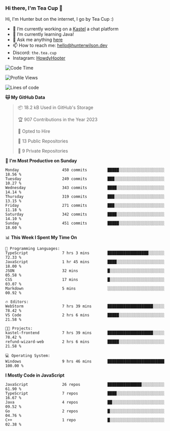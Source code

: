 ### Hi there, I'm Tea Cup 👋 

Hi, I'm Hunter but on the internet, I go by Tea Cup :)

- 🔭 I’m currently working on a [Kastel](https://github.com/KastelApp) a chat platform
- 🌱 I’m currently learning Java!
- 💬 Ask me anything [here](https://github.com/TheTeaCup/TheTeaCup/issues)
- 📫 How to reach me: [hello@hunterwilson.dev](mailto:hello@hunterwilson.dev)
- Discord: `the.tea.cup`
- Instagram: [HowdyHooter](https://instagram.com/HowdyHooter)

<!--START_SECTION:waka-->
![Code Time](http://img.shields.io/badge/Code%20Time-427%20hrs%2026%20mins-blue)

![Profile Views](http://img.shields.io/badge/Profile%20Views-1-blue)

![Lines of code](https://img.shields.io/badge/From%20Hello%20World%20I%27ve%20Written-852.9%20thousand%20lines%20of%20code-blue)

**🐱 My GitHub Data** 

> 📦 18.2 kB Used in GitHub's Storage 
 > 
> 🏆 907 Contributions in the Year 2023
 > 
> 💼 Opted to Hire
 > 
> 📜 13 Public Repositories 
 > 
> 🔑 9 Private Repositories 
 > 
📅 **I'm Most Productive on Sunday** 

```text
Monday                   450 commits         █████░░░░░░░░░░░░░░░░░░░░   18.56 % 
Tuesday                  249 commits         ███░░░░░░░░░░░░░░░░░░░░░░   10.27 % 
Wednesday                343 commits         ████░░░░░░░░░░░░░░░░░░░░░   14.14 % 
Thursday                 319 commits         ███░░░░░░░░░░░░░░░░░░░░░░   13.15 % 
Friday                   271 commits         ███░░░░░░░░░░░░░░░░░░░░░░   11.18 % 
Saturday                 342 commits         ████░░░░░░░░░░░░░░░░░░░░░   14.10 % 
Sunday                   451 commits         █████░░░░░░░░░░░░░░░░░░░░   18.60 % 
```


📊 **This Week I Spent My Time On** 

```text
💬 Programming Languages: 
TypeScript               7 hrs 3 mins        ██████████████████░░░░░░░   72.33 % 
JavaScript               1 hr 45 mins        ████░░░░░░░░░░░░░░░░░░░░░   18.00 % 
JSON                     32 mins             █░░░░░░░░░░░░░░░░░░░░░░░░   05.58 % 
CSS                      17 mins             █░░░░░░░░░░░░░░░░░░░░░░░░   03.07 % 
Markdown                 5 mins              ░░░░░░░░░░░░░░░░░░░░░░░░░   00.92 % 

🔥 Editors: 
WebStorm                 7 hrs 39 mins       ████████████████████░░░░░   78.42 % 
VS Code                  2 hrs 6 mins        █████░░░░░░░░░░░░░░░░░░░░   21.58 % 

🐱‍💻 Projects: 
kastel-frontend          7 hrs 39 mins       ████████████████████░░░░░   78.42 % 
refund-wizard-web        2 hrs 6 mins        █████░░░░░░░░░░░░░░░░░░░░   21.58 % 

💻 Operating System: 
Windows                  9 hrs 46 mins       █████████████████████████   100.00 % 
```

**I Mostly Code in JavaScript** 

```text
JavaScript               26 repos            ███████████████░░░░░░░░░░   61.90 % 
TypeScript               7 repos             ████░░░░░░░░░░░░░░░░░░░░░   16.67 % 
Java                     4 repos             ██░░░░░░░░░░░░░░░░░░░░░░░   09.52 % 
Go                       2 repos             █░░░░░░░░░░░░░░░░░░░░░░░░   04.76 % 
C++                      1 repo              █░░░░░░░░░░░░░░░░░░░░░░░░   02.38 % 
```




<!--END_SECTION:waka-->
